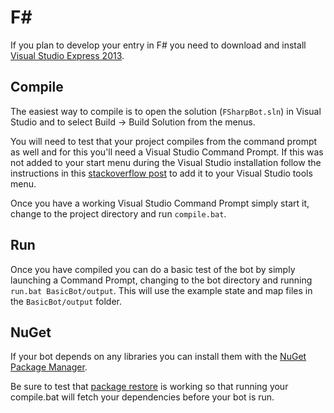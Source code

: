 # F&#35;
If you plan to develop your entry in F&#35; you need to download and install [Visual Studio Express 2013](http://www.microsoft.com/en-us/download/details.aspx?id=44914).

## Compile
The easiest way to compile is to open the solution (`FSharpBot.sln`) in Visual Studio and to select Build -> Build Solution from the menus.

You will need to test that your project compiles from the command prompt as well and for this you'll need a Visual Studio Command Prompt. If this was not added to your start menu during the Visual Studio installation follow the instructions in this [stackoverflow post](http://stackoverflow.com/questions/21476588/where-is-developer-command-prompt-for-vs2013) to add it to your Visual Studio tools menu.

Once you have a working Visual Studio Command Prompt simply start it, change to the project directory and run `compile.bat`.

## Run
Once you have compiled you can do a basic test of the bot by simply launching a Command Prompt, changing to the bot directory and running `run.bat BasicBot/output`. This will use the example state and map files in the `BasicBot/output` folder.

## NuGet
If your bot depends on any libraries you can install them with the [NuGet Package Manager](https://docs.nuget.org/consume/installing-nuget).

Be sure to test that [package restore](https://docs.nuget.org/consume/package-restore) is working so that running your compile.bat will fetch your dependencies before your bot is run.
